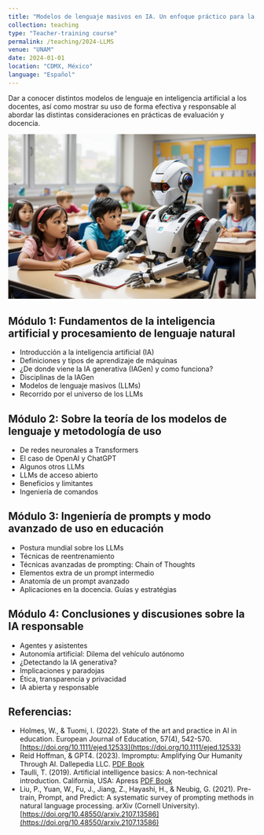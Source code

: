 ```yaml
---
title: "Modelos de lenguaje masivos en IA. Un enfoque práctico para la educación"
collection: teaching
type: "Teacher-training course"
permalink: /teaching/2024-LLMS
venue: "UNAM"
date: 2024-01-01
location: "CDMX, México"
language: "Español"
---
```


Dar a conocer distintos modelos de lenguaje en inteligencia artificial a los docentes, así como mostrar su uso de forma efectiva y responsable al abordar las distintas consideraciones en prácticas de evaluación y docencia.

![Illustration](/images/RB_L.png)

Módulo 1: Fundamentos de la inteligencia artificial y procesamiento de lenguaje natural
------
* Introducción a la inteligencia artificial (IA)
* Definiciones y tipos de aprendizaje de máquinas
* ¿De donde viene la IA generativa (IAGen) y como funciona?
* Disciplinas de la IAGen
* Modelos de lenguaje masivos (LLMs)
* Recorrido por el universo de los LLMs

Módulo 2: Sobre la teoría de los modelos de lenguaje y metodología de uso
------
* De redes neuronales a Transformers
* El caso de OpenAI y ChatGPT
* Algunos otros LLMs
* LLMs de acceso abierto
* Beneficios y limitantes
* Ingeniería de comandos

Módulo 3: Ingeniería de prompts y modo avanzado de uso en educación
------
* Postura mundial sobre los LLMs
* Técnicas de reentrenamiento
* Técnicas avanzadas de prompting: Chain of Thoughts
* Elementos extra de un prompt intermedio
* Anatomía de un prompt avanzado
* Aplicaciones en la docencia. Guías y estratégias

Módulo 4: Conclusiones y discusiones sobre la IA responsable
------
* Agentes y asistentes
* Autonomía artificial: Dilema del vehículo autónomo
* ¿Detectando la IA generativa?
* Implicaciones y paradojas
* Ética, transparencia y privacidad
* IA abierta y responsable

Referencias:
------
* Holmes, W., & Tuomi, I. (2022). State of the art and practice in AI in education. European Journal of Education, 57(4), 542-570. [https://doi.org/10.1111/ejed.12533](https://doi.org/10.1111/ejed.12533)
* Reid Hoffman, & GPT4. (2023). Impromptu: Amplifying Our Humanity Through AI. Dallepedia LLC. [PDF Book](https://www.impromptubook.com/wp-content/uploads/2023/03/impromptu-rh.pdf)
* Taulli, T. (2019). Artificial intelligence basics: A non-technical introduction. California, USA: Apress [PDF Book](https://link.springer.com/book/10.1007/978-1-4842-5028-0)
* Liu, P., Yuan, W., Fu, J., Jiang, Z., Hayashi, H., & Neubig, G. (2021). Pre-train, Prompt, and Predict: A systematic survey of prompting methods in natural language processing. arXiv (Cornell University). [https://doi.org/10.48550/arxiv.2107.13586](https://doi.org/10.48550/arxiv.2107.13586)






